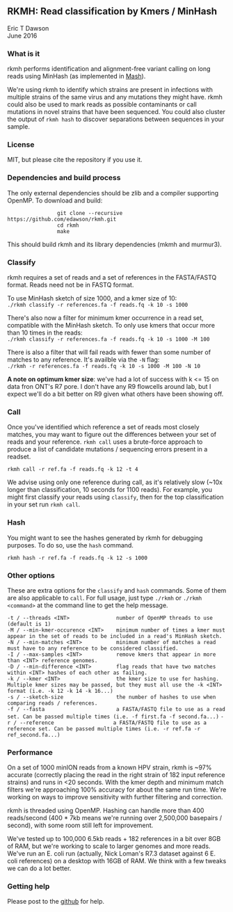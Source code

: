 RKMH: Read classification by Kmers / MinHash
--------------------------------------------
Eric T Dawson  
June 2016

### What is it
rkmh performs identification and alignment-free variant calling on long reads
using MinHash (as implemented in [Mash](https://github.com/marbl/Mash)).


We're using rkmh to identify which strains are present in infections with multiple strains of the same virus and any mutations they might have.
rkmh could also be used to mark reads as possible contaminants or call mutations in novel strains that have been
sequenced. You could also cluster the output of `rkmh hash` to discover separations between sequences in your sample.

### License
MIT, but please cite the repository if you use it.

### Dependencies and build process
The only external dependencies should be zlib and a compiler supporting OpenMP. To download and build:  

                    git clone --recursive https://github.com/edawson/rkmh.git  
                    cd rkmh  
                    make  

This should build rkmh and its library dependencies (mkmh and murmur3).

### Classify 
rkmh requires a set of reads and a set of references in the FASTA/FASTQ format. Reads need not
be in FASTQ format.


To use MinHash sketch of size 1000, and a kmer size of 10:  
```./rkmh classify -r references.fa -f reads.fq -k 10 -s 1000```

There's also now a filter for minimum kmer occurrence in a read set, compatible with the MinHash sketch.
To only use kmers that occur more than 10 times in the reads:  
```./rkmh classify -r references.fa -f reads.fq -k 10 -s 1000 -M 100```

There is also a filter that will fail reads with fewer than some number of matches to any reference.
It's availble via the `-N` flag:  
```./rkmh -r references.fa -f reads.fq -k 10 -s 1000 -M 100 -N 10```


**A note on optimum kmer size**: we've had a lot of success with k <= 15 on data fron ONT's R7 pore. I don't have any R9 flowcells around lab, but 
I expect we'll do a bit better on R9 given what others have been showing off.

### Call
Once you've identified which reference a set of reads most closely matches, you may want to figure out the differences between your set of reads
and your reference. `rkmh call` uses a brute-force approach to produce a list of candidate mutations / sequencing errors present in a readset.

```rkmh call -r ref.fa -f reads.fq -k 12 -t 4```  

We advise using only one reference during call, as it's relatively slow (~10x longer than classification, 10 seconds for 1100 reads). For example, you might first classify your reads using `classify`, then
for the top classification in your set run `rkmh call`.

### Hash
You might want to see the hashes generated by rkmh for debugging purposes. To do so, use the `hash` command.

```rkmh hash -r ref.fa -f reads.fq -k 12 -s 1000``` 


### Other options
These are extra options for the `classify` and `hash` commands. Some of them are also applicable to `call`. For full usage, just
type `./rkmh` or `./rkmh <command>` at the command line to get the help message.


```-t / --threads <INT>               number of OpenMP threads to use (default is 1)```  
```-M / --min-kmer-occurence <INT>    minimum number of times a kmer must appear in the set of reads to be included in a read's MinHash sketch.```  
```-N / --min-matches <INT>           minimum number of matches a read must have to any reference to be considered classified.```  
```-I / --max-samples <INT>           remove kmers that appear in more than <INT> reference genomes.```  
```-D / --min-difference <INT>        flag reads that have two matches within <INT> hashes of each other as failing.```   
```-k / --kmer <INT>                  the kmer size to use for hashing. Multiple kmer sizes may be passed, but they must all use the -k <INT> format (i.e. -k 12 -k 14 -k 16...)```   
```-s / --sketch-size                 the number of hashes to use when comparing reads / references.```    
```-f / --fasta                       a FASTA/FASTQ file to use as a read set. Can be passed multiple times (i.e. -f first.fa -f second.fa...)``` 
```-r / --reference                   a FASTA/FASTQ file to use as a reference set. Can be passed multiple times (i.e. -r ref.fa -r ref_second.fa...)```   



### Performance
On a set of 1000 minION reads from a known HPV strain, rkmh is ~97% accurate (correctly placing the read in the right strain
of 182 input reference strains) and runs in <20 seconds. With the kmer depth and minimum match filters we're approaching 100% accuracy for about the same run time.
We're working on ways to improve sensitivity with further filtering and correction.


rkmh is threaded using OpenMP. Hashing can handle more than 400 reads/second (400 * 7kb means we're running over 2,500,000 basepairs / second), with some room still left for improvement.


We've tested up to 100,000 6.5kb reads + 182 references in a bit over 8GB of RAM, but we're working to scale to larger genomes and more reads. We've run an E. coli
run (actually, Nick Loman's R7.3 dataset against 6 E. coli references) on a desktop with 16GB of RAM. We think with a few tweaks we can do a lot better.


### Getting help
Please post to the [github](https://github.com/edawson/rkmh.git) for help.
